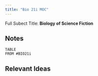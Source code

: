 ```yaml
---
title: "Bio 21i MOC"
---
```

Full Subect Title: **Biology of Science Fiction**

## Notes
```dataview
TABLE
FROM #BIO21i
```

## Relevant Ideas
